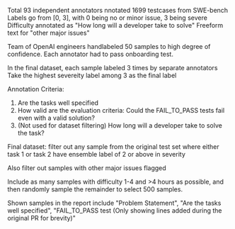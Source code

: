 Total 93 independent annotators
nnotated 1699 testcases from SWE-bench
Labels go from [0, 3], with 0 being no or minor issue, 3 being severe
Difficulty annotated as "How long will a developer take to solve"
Freeform text for "other major issues"

Team of OpenAI engineers handlabeled 50 samples to high degree of confidence.
Each annotator had to pass onboarding test.

In the final dataset, each sample labeled 3 times by separate annotators
Take the highest severeity label among 3 as the final label

Annotation Criteria:
1. Are the tasks well specified
2. How valid are the evaluation criteria: Could the FAIL_TO_PASS tests fail even with a valid solution?
3. (Not used for dataset filtering) How long will a developer take to solve the task?

Final dataset: filter out any sample from the original test set where either task 1 or task 2 have ensemble 
label of 2 or above in severity

Also filter out samples with other major issues flagged

Include as many samples with difficulty 1-4 and >4 hours as possible, and then randomly sample the remainder to select 500 samples.

Shown samples in the report include "Problem Statement", "Are the tasks well specified", "FAIL_TO_PASS test (Only showing lines added during the original PR for brevity)"